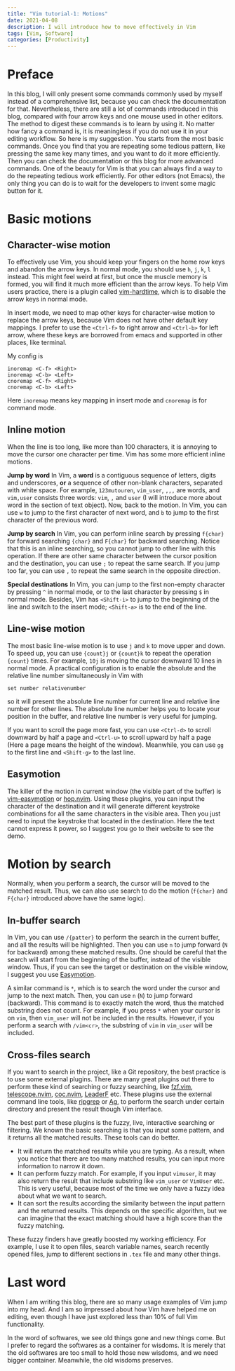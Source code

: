 ```yaml
---
title: "Vim tutorial-1: Motions"
date: 2021-04-08
description: I will introduce how to move effectively in Vim
tags: [Vim, Software]
categories: [Productivity]
---
```


# Preface

In this blog, I will only present some commands commonly used by myself instead
of a comprehensive list, because you can check the documentation for that.
Nevertheless, there are still a lot of commands introduced in this blog,
compared with four arrow keys and one mouse used in other editors. The method to
digest these commands is to learn by using it. No matter how fancy a command is,
it is meaningless if you do not use it in your editing workflow. So here is my
suggestion. You starts from the most basic commands. Once you find that you are
repeating some tedious pattern, like pressing the same key many times, and you
want to do it more efficiently. Then you can check the documentation or this
blog for more advanced commands. One of the beauty for Vim is that you can
always find a way to do the repeating tedious work efficiently. For other
editors (not Emacs), the only thing you can do is to wait for the developers to
invent some magic button for it.

# Basic motions

## Character-wise motion

To effectively use Vim, you should keep your fingers on the home row keys and
abandon the arrow keys. In normal mode, you should use `h`, `j`, `k`, `l`
instead. This might feel weird at first, but once the muscle memory is formed,
you will find it much more efficient than the arrow keys. To help Vim users
practice, there is a plugin called
[vim-hardtime](https://github.com/takac/vim-hardtime), which is to disable the
arrow keys in normal mode.

In insert mode, we need to map other keys for character-wise motion to replace
the arrow keys, because Vim does not have other default key mappings. I prefer
to use the `<Ctrl-f>` to right arrow and `<Ctrl-b>` for left arrow, where these
keys are borrowed from emacs and supported in other places, like terminal.

My config is

```vim
inoremap <C-f> <Right>
inoremap <C-b> <Left>
cnoremap <C-f> <Right>
cnoremap <C-b> <Left>
```

Here `inoremap` means key mapping in insert mode and `cnoremap` is for command
mode.

## Inline motion

When the line is too long, like more than 100 characters, it is annoying to move
the cursor one character per time. Vim has some more efficient inline motions.

**Jump by word** In Vim, a **word** is a contiguous sequence of letters, digits
and underscores, **or** a sequence of other non-blank characters, separated with
white space. For example, `123mutouren`, `vim_user`, `,,,` are words, and
`vim,user` consists three words: `vim`, `,` and `user` (I will introduce more
about word in the section of text object). Now, back to the motion. In Vim, you
can use `w` to jump to the first character of next word, and `b` to jump to the
first character of the previous word.

**Jump by search** In Vim, you can perform inline search by pressing `f{char}`
for forward searching `{char}` and `F{char}` for backward searching. Notice that
this is an inline searching, so you cannot jump to other line with this
operation. If there are other same character between the cursor position and the
destination, you can use `;` to repeat the same search. If you jump too far, you
can use `,` to repeat the same search in the opposite direction.

**Special destinations** In Vim, you can jump to the first non-empty character
by pressing `^` in normal mode, or to the last character by pressing `$` in
normal mode. Besides, Vim has `<Shift-i>` to jump to the beginning of the line
and switch to the insert mode; `<Shift-a>` is to the end of the line.

## Line-wise motion

The most basic line-wise motion is to use `j` and `k` to move upper and down. To
speed up, you can use `{count}j` or `{count}k` to repeat the operation `{count}`
times. For example, `10j` is moving the cursor downward 10 lines in normal mode.
A practical configuration is to enable the absolute and the relative line number
simultaneously in Vim with

```vim
set number relativenumber
```

so it will present the absolute line number for current line and relative line
number for other lines. The absolute line number helps you to locate your
position in the buffer, and relative line number is very useful for jumping.

If you want to scroll the page more fast, you can use `<Ctrl-d>` to scroll
downward by half a page and `<Ctrl-u>` to scroll upward by half a page (Here a
page means the height of the window). Meanwhile, you can use `gg` to the first
line and `<Shift-g>` to the last line.

## Easymotion

The killer of the motion in current window (the visible part of the buffer) is
[vim-easymotion](https://github.com/easymotion/vim-easymotion) or
[hop.nvim](https://github.com/phaazon/hop.nvim). Using these plugins, you can
input the character of the destination and it will generate different keystroke
combinations for all the same characters in the visible area. Then you just need
to input the keystroke that located in the destination. Here the text cannot
express it power, so I suggest you go to their website to see the demo.

# Motion by search

Normally, when you perform a search, the cursor will be moved to the matched
result. Thus, we can also use search to do the motion (`f{char}` and `F{char}`
introduced above have the same logic).

## In-buffer search

In Vim, you can use `/{patter}` to perform the search in the current buffer, and
all the results will be highlighted. Then you can use `n` to jump forward (`N`
for backward) among these matched results. One should be careful that the search
will start from the beginning of the buffer, instead of the visible window.
Thus, if you can see the target or destination on the visible window, I suggest
you use <a href="#easymotion">Easymotion</a>.

A similar command is `*`, which is to search the word under the cursor and jump
to the next match. Then, you can use `n` (`N`) to jump forward (backward). This
command is to exactly match the word, thus the matched substring does not count.
For example, if you press `*` when your cursor is on `vim`, then `vim_user` will
not be included in the results. However, if you perform a search with
`/vim<cr>`, the substring of `vim` in `vim_user` will be included.

## Cross-files search

If you want to search in the project, like a Git repository, the best practice
is to use some external plugins. There are many great plugins out there to
perform these kind of searching or fuzzy searching, like
[fzf.vim](https://github.com/junegunn/fzf.vim),
[telescope.nvim](https://github.com/nvim-telescope/telescope.nvim),
[coc.nvim](https://github.com/neoclide/coc.nvim),
[LeaderF](https://github.com/Yggdroot/LeaderF) etc. These plugins use the
external command line tools, like
[ripgrep](https://github.com/BurntSushi/ripgrep) or
[Ag](https://github.com/ggreer/the_silver_searcher), to perform the search under
certain directory and present the result though Vim interface.

The best part of these plugins is the fuzzy, live, interactive searching or
filtering. We known the basic searching is that you input some pattern, and it
returns all the matched results. These tools can do better.

-   It will return the matched results while you are typing. As a result, when
    you notice that there are too many matched results, you can input more
    information to narrow it down.
-   It can perform fuzzy match. For example, if you input `vimuser`, it may also
    return the result that include substring like `vim_user` or `VimUser` etc.
    This is very useful, because most of the time we only have a fuzzy idea
    about what we want to search.
-   It can sort the results according the similarity between the input pattern
    and the returned results. This depends on the specific algorithm, but we can
    imagine that the exact matching should have a high score than the fuzzy
    matching.

These fuzzy finders have greatly boosted my working efficiency. For example, I
use it to open files, search variable names, search recently opened files, jump
to different sections in `.tex` file and many other things.

# Last word

When I am writing this blog, there are so many usage examples of Vim jump into
my head. And I am so impressed about how Vim have helped me on editing, even
though I have just explored less than 10% of full Vim functionality.

In the word of softwares, we see old things gone and new things come. But I
prefer to regard the softwares as a container for wisdoms. It is merely that the
old softwares are too small to hold those new wisdoms, and we need bigger
container. Meanwhile, the old wisdoms preserves.
